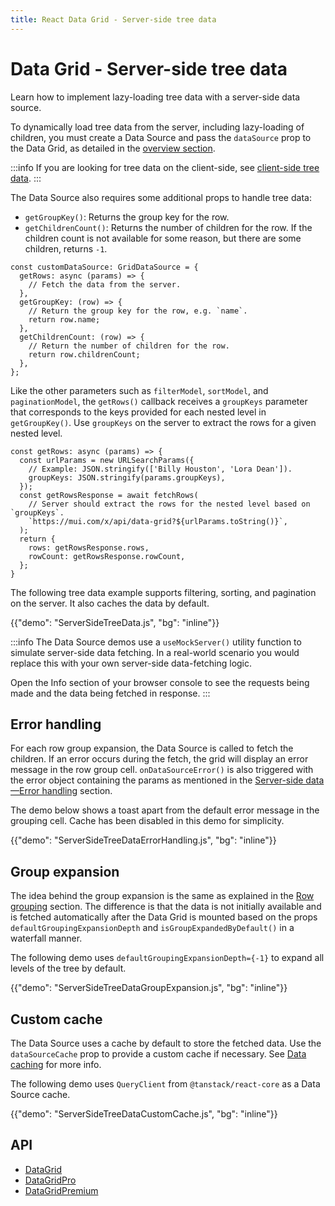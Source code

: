 ```yaml
---
title: React Data Grid - Server-side tree data
---
```


# Data Grid - Server-side tree data [<span class="plan-pro"></span>](/x/introduction/licensing/#pro-plan 'Pro plan')

<p class="description">Learn how to implement lazy-loading tree data with a server-side data source.</p>

To dynamically load tree data from the server, including lazy-loading of children, you must create a Data Source and pass the `dataSource` prop to the Data Grid, as detailed in the [overview section](/x/react-data-grid/server-side-data/).

:::info
If you are looking for tree data on the client-side, see [client-side tree data](/x/react-data-grid/tree-data/).
:::

The Data Source also requires some additional props to handle tree data:

- `getGroupKey()`: Returns the group key for the row.
- `getChildrenCount()`: Returns the number of children for the row. If the children count is not available for some reason, but there are some children, returns `-1`.

```tsx
const customDataSource: GridDataSource = {
  getRows: async (params) => {
    // Fetch the data from the server.
  },
  getGroupKey: (row) => {
    // Return the group key for the row, e.g. `name`.
    return row.name;
  },
  getChildrenCount: (row) => {
    // Return the number of children for the row.
    return row.childrenCount;
  },
};
```

Like the other parameters such as `filterModel`, `sortModel`, and `paginationModel`, the `getRows()` callback receives a `groupKeys` parameter that corresponds to the keys provided for each nested level in `getGroupKey()`.
Use `groupKeys` on the server to extract the rows for a given nested level.

```tsx
const getRows: async (params) => {
  const urlParams = new URLSearchParams({
    // Example: JSON.stringify(['Billy Houston', 'Lora Dean']).
    groupKeys: JSON.stringify(params.groupKeys),
  });
  const getRowsResponse = await fetchRows(
    // Server should extract the rows for the nested level based on `groupKeys`.
    `https://mui.com/x/api/data-grid?${urlParams.toString()}`,
  );
  return {
    rows: getRowsResponse.rows,
    rowCount: getRowsResponse.rowCount,
  };
}
```

The following tree data example supports filtering, sorting, and pagination on the server.
It also caches the data by default.

{{"demo": "ServerSideTreeData.js", "bg": "inline"}}

:::info
The Data Source demos use a `useMockServer()` utility function to simulate server-side data fetching.
In a real-world scenario you would replace this with your own server-side data-fetching logic.

Open the Info section of your browser console to see the requests being made and the data being fetched in response.
:::

## Error handling

For each row group expansion, the Data Source is called to fetch the children.
If an error occurs during the fetch, the grid will display an error message in the row group cell.
`onDataSourceError()` is also triggered with the error object containing the params as mentioned in the [Server-side data—Error handling](/x/react-data-grid/server-side-data/#error-handling) section.

The demo below shows a toast apart from the default error message in the grouping cell.
Cache has been disabled in this demo for simplicity.

{{"demo": "ServerSideTreeDataErrorHandling.js", "bg": "inline"}}

## Group expansion

The idea behind the group expansion is the same as explained in the [Row grouping](/x/react-data-grid/row-grouping/#group-expansion) section.
The difference is that the data is not initially available and is fetched automatically after the Data Grid is mounted based on the props `defaultGroupingExpansionDepth` and `isGroupExpandedByDefault()` in a waterfall manner.

The following demo uses `defaultGroupingExpansionDepth={-1}` to expand all levels of the tree by default.

{{"demo": "ServerSideTreeDataGroupExpansion.js", "bg": "inline"}}

## Custom cache

The Data Source uses a cache by default to store the fetched data.
Use the `dataSourceCache` prop to provide a custom cache if necessary.
See [Data caching](/x/react-data-grid/server-side-data/#data-caching) for more info.

The following demo uses `QueryClient` from `@tanstack/react-core` as a Data Source cache.

{{"demo": "ServerSideTreeDataCustomCache.js", "bg": "inline"}}

## API

- [DataGrid](/x/api/data-grid/data-grid/)
- [DataGridPro](/x/api/data-grid/data-grid-pro/)
- [DataGridPremium](/x/api/data-grid/data-grid-premium/)
